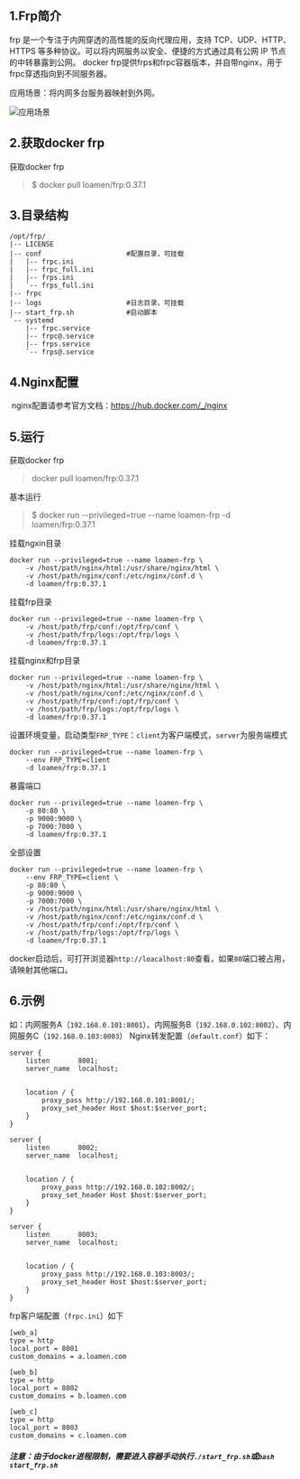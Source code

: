## 1.Frp简介

  frp 是一个专注于内网穿透的高性能的反向代理应用，支持 TCP、UDP、HTTP、HTTPS 等多种协议。可以将内网服务以安全、便捷的方式通过具有公网 IP 节点的中转暴露到公网。
  docker frp提供frps和frpc容器版本，并自带nginx，用于frpc穿透指向到不同服务器。

应用场景：将内网多台服务器映射到外网。

![应用场景](https://gitee.com/loamen/dockerfile-templates/raw/master/frp/docker/html/frp_net.png)



## 2.获取docker frp

获取docker frp

> $ docker pull  loamen/frp:0.37.1



## 3.目录结构

```
/opt/frp/
|-- LICENSE
|-- conf                     #配置目录，可挂载
|   |-- frpc.ini
|   |-- frpc_full.ini
|   |-- frps.ini
|   `-- frps_full.ini
|-- frpc
|-- logs                     #日志目录，可挂载
|-- start_frp.sh             #启动脚本
`-- systemd
    |-- frpc.service
    |-- frpc@.service
    |-- frps.service
    `-- frps@.service
```



## 4.Nginx配置

​	nginx配置请参考官方文档：https://hub.docker.com/_/nginx



## 5.运行

获取docker frp
> docker pull loamen/frp:0.37.1

基本运行
> $ docker run --privileged=true --name loamen-frp -d loamen/frp:0.37.1

挂载ngxin目录
```
docker run --privileged=true --name loamen-frp \
	-v /host/path/nginx/html:/usr/share/nginx/html \
	-v /host/path/nginx/conf:/etc/nginx/conf.d \
	-d loamen/frp:0.37.1
```

挂载frp目录
```
docker run --privileged=true --name loamen-frp \
	-v /host/path/frp/conf:/opt/frp/conf \
	-v /host/path/frp/logs:/opt/frp/logs \
	-d loamen/frp:0.37.1
```

挂载nginx和frp目录
```
docker run --privileged=true --name loamen-frp \
	-v /host/path/nginx/html:/usr/share/nginx/html \
	-v /host/path/nginx/conf:/etc/nginx/conf.d \
	-v /host/path/frp/conf:/opt/frp/conf \
	-v /host/path/frp/logs:/opt/frp/logs \
	-d loamen/frp:0.37.1
```

设置环境变量，启动类型`FRP_TYPE`：`client`为客户端模式，`server`为服务端模式
```
docker run --privileged=true --name loamen-frp \
	--env FRP_TYPE=client
	-d loamen/frp:0.37.1
```

暴露端口
```
docker run --privileged=true --name loamen-frp \
	-p 80:80 \
	-p 9000:9000 \
	-p 7000:7000 \
	-d loamen/frp:0.37.1
```

全部设置

```
docker run --privileged=true --name loamen-frp \
	--env FRP_TYPE=client \
	-p 80:80 \
	-p 9000:9000 \
	-p 7000:7000 \
	-v /host/path/nginx/html:/usr/share/nginx/html \
	-v /host/path/nginx/conf:/etc/nginx/conf.d \
	-v /host/path/frp/conf:/opt/frp/conf \
	-v /host/path/frp/logs:/opt/frp/logs \
	-d loamen/frp:0.37.1
```
docker启动后，可打开浏览器`http://loacalhost:80`查看，如果`80`端口被占用，请映射其他端口。

## 6.示例

如：内网服务A（`192.168.0.101:8001`）、内网服务B（`192.168.0.102:8002`）、内网服务C（`192.168.0.103:8003`）
Nginx转发配置（`default.conf`）如下：
```
server {
    listen       8001;
    server_name  localhost;


    location / {
		proxy_pass http://192.168.0.101:8001/;
		proxy_set_header Host $host:$server_port;
	}
}

server {
    listen       8002;
    server_name  localhost;


    location / {
		proxy_pass http://192.168.0.102:8002/;
		proxy_set_header Host $host:$server_port;
	}
}

server {
    listen       8003;
    server_name  localhost;


    location / {
		proxy_pass http://192.168.0.103:8003/;
		proxy_set_header Host $host:$server_port;
	}
}
```

frp客户端配置（`frpc.ini`）如下

```
[web_a]
type = http
local_port = 8001
custom_domains = a.loamen.com

[web_b]
type = http
local_port = 8002
custom_domains = b.loamen.com

[web_c]
type = http
local_port = 8003
custom_domains = c.loamen.com
```


##### 注意：由于docker进程限制，需要进入容器手动执行`./start_frp.sh`或`bash start_frp.sh`